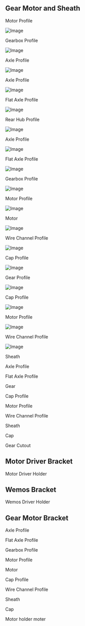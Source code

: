 ## Gear Motor and Sheath

Motor Profile

![Image](micro_gear_motor.md.0.png)

Gearbox Profile

![Image](micro_gear_motor.md.1.png)

Axle Profile

![Image](micro_gear_motor.md.2.png)

Axle Profile

![Image](micro_gear_motor.md.3.png)

Flat Axle Profile

![Image](micro_gear_motor.md.4.png)

Rear Hub Profile

![Image](micro_gear_motor.md.5.png)

Axle Profile

![Image](micro_gear_motor.md.6.png)

Flat Axle Profile

![Image](micro_gear_motor.md.7.png)

Gearbox Profile

![Image](micro_gear_motor.md.8.png)

Motor Profile

![Image](micro_gear_motor.md.9.png)

Motor

![Image](micro_gear_motor.md.10.png)

Wire Channel Profile

![Image](micro_gear_motor.md.11.png)

Cap Profile

![Image](micro_gear_motor.md.12.png)

Gear Profile

![Image](micro_gear_motor.md.13.png)

Cap Profile

![Image](micro_gear_motor.md.14.png)

Motor Profile

![Image](micro_gear_motor.md.15.png)

Wire Channel Profile

![Image](micro_gear_motor.md.16.png)

Sheath

Axle Profile

Flat Axle Profile

Gear

Cap Profile

Motor Profile

Wire Channel Profile

Sheath

Cap

Gear Cutout

## Motor Driver Bracket

Motor Driver Holder

## Wemos Bracket

Wemos Driver Holder

## Gear Motor Bracket

Axle Profile

Flat Axle Profile

Gearbox Profile

Motor Profile

Motor

Cap Profile

Wire Channel Profile

Sheath

Cap

Motor holder moter
